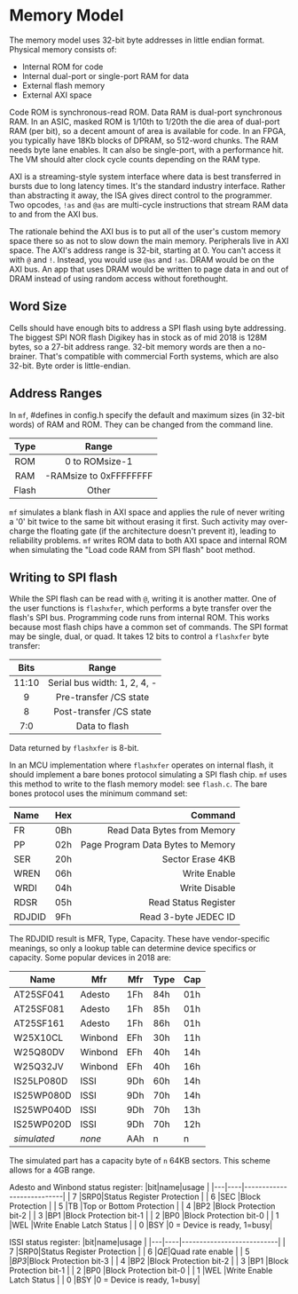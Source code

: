 # Memory Model

The memory model uses 32-bit byte addresses in little endian format. Physical memory consists of:

- Internal ROM for code
- Internal dual-port or single-port RAM for data
- External flash memory
- External AXI space

Code ROM is synchronous-read ROM. Data RAM is dual-port synchronous RAM. In an ASIC, masked ROM is 1/10th to 1/20th the die area of dual-port RAM (per bit), so a decent amount of area is available for code. In an FPGA, you typically have 18Kb blocks of DPRAM, so 512-word chunks. The RAM needs byte lane enables. It can also be single-port, with a performance hit. The VM should alter clock cycle counts depending on the RAM type.

AXI is a streaming-style system interface where data is best transferred in bursts due to long latency times. It's the standard industry interface. Rather than abstracting it away, the ISA gives direct control to the programmer. Two opcodes, `!as` and `@as` are multi-cycle instructions that stream RAM data to and from the AXI bus.

The rationale behind the AXI bus is to put all of the user's custom memory space there so as not to slow down the main memory. Peripherals live in AXI space.
The AXI's address range is 32-bit, starting at 0. You can't access it with `@` and `!`. Instead, you would use `@as` and `!as`. DRAM would be on the AXI bus. An app that uses DRAM would be written to page data in and out of DRAM instead of using random access without forethought.

## Word Size

Cells should have enough bits to address a SPI flash using byte addressing. The biggest SPI NOR flash Digikey has in stock as of mid 2018 is 128M bytes, so a 27-bit address range. 32-bit memory words are then a no-brainer. That's compatible with commercial Forth systems, which are also 32-bit. Byte order is little-endian.

## Address Ranges

In `mf`, #defines in config.h specify the default and maximum sizes (in 32-bit words) of RAM and ROM. They can be changed from the command line.

| Type  | Range                         |
|:-----:|:-----------------------------:|
| ROM   | 0 to ROMsize-1                |
| RAM   | -RAMsize to 0xFFFFFFFF        |
| Flash | Other                         |

`mf` simulates a blank flash in AXI space and applies the rule of never writing a '0' bit twice to the same bit without erasing it first. Such activity may over-charge the floating gate (if the architecture doesn't prevent it), leading to reliability problems. `mf` writes ROM data to both AXI space and internal ROM when simulating the "Load code RAM from SPI flash" boot method.

## Writing to SPI flash

While the SPI flash can be read with `@`, writing it is another matter. One of the user functions is `flashxfer`, which performs a byte transfer over the flash's SPI bus. Programming code runs from internal ROM. This works because most flash chips have a common set of commands. The SPI format may be single, dual, or quad. It takes 12 bits to control a `flashxfer` byte transfer:

| Bits   | Range                        |
|:------:|:----------------------------:|
| 11:10  | Serial bus width: 1, 2, 4, - |
| 9      | Pre-transfer /CS state       |
| 8      | Post-transfer /CS state      |
| 7:0    | Data to flash                |

Data returned by `flashxfer` is 8-bit.

In an MCU implementation where `flashxfer` operates on internal flash, it should implement a bare bones protocol simulating a SPI flash chip. `mf` uses this method to write to the flash memory model: see `flash.c`. The bare bones protocol uses the minimum command set:

| Name   | Hex | Command                           |
|:-------|-----|----------------------------------:|
| FR     | 0Bh | Read Data Bytes from Memory       |
| PP     | 02h | Page Program Data Bytes to Memory |
| SER    | 20h | Sector Erase 4KB                  |
| WREN   | 06h | Write Enable                      |
| WRDI   | 04h | Write Disable                     |
| RDSR   | 05h | Read Status Register              |
| RDJDID | 9Fh | Read 3-byte JEDEC ID              |

The RDJDID result is MFR, Type, Capacity. These have vendor-specific meanings, so only a lookup table can determine device specifics or capacity. Some popular devices in 2018 are:

| Name       | Mfr     | Mfr | Type | Cap |
|------------|---------|-----|------|-----|
| AT25SF041  | Adesto  | 1Fh | 84h  | 01h |
| AT25SF081  | Adesto  | 1Fh | 85h  | 01h |
| AT25SF161  | Adesto  | 1Fh | 86h  | 01h |
| W25X10CL   | Winbond | EFh | 30h  | 11h |
| W25Q80DV   | Winbond | EFh | 40h  | 14h |
| W25Q32JV   | Winbond | EFh | 40h  | 16h |
| IS25LP080D | ISSI    | 9Dh | 60h  | 14h |
| IS25WP080D | ISSI    | 9Dh | 70h  | 14h |
| IS25WP040D | ISSI    | 9Dh | 70h  | 13h |
| IS25WP020D | ISSI    | 9Dh | 70h  | 12h |
| *simulated* | *none* | AAh | n    | n   |

The simulated part has a capacity byte of `n` 64KB sectors. This scheme allows for a 4GB range.

Adesto and Winbond status register:
|bit|name|usage                      |
|---|----|---------------------------|
| 7 |SRP0|Status Register Protection |
| 6 |SEC |Block Protection           |
| 5 |TB  |Top or Bottom Protection   |
| 4 |BP2 |Block Protection bit-2     |
| 3 |BP1 |Block Protection bit-1     |
| 2 |BP0 |Block Protection bit-0     |
| 1 |WEL |Write Enable Latch Status  |
| 0 |BSY |0 = Device is ready, 1=busy|

ISSI status register:
|bit|name|usage                      |
|---|----|---------------------------|
| 7 |SRP0|Status Register Protection |
| 6 |*QE*|Quad rate enable           |
| 5 |*BP3*|Block Protection bit-3    |
| 4 |BP2 |Block Protection bit-2     |
| 3 |BP1 |Block Protection bit-1     |
| 2 |BP0 |Block Protection bit-0     |
| 1 |WEL |Write Enable Latch Status  |
| 0 |BSY |0 = Device is ready, 1=busy|
